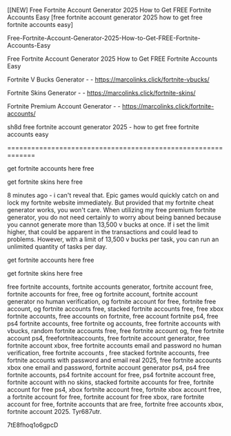 [[NEW] Free Fortnite Account Generator 2025 How to Get FREE Fortnite Accounts Easy [free fortnite account generator 2025 how to get free fortnite accounts easy]

Free-Fortnite-Account-Generator-2025-How-to-Get-FREE-Fortnite-Accounts-Easy

Free Fortnite Account Generator 2025 How to Get FREE Fortnite Accounts Easy

Fortnite V Bucks Generator - - https://marcolinks.click/fortnite-vbucks/

Fortnite Skins Generator - - https://marcolinks.click/fortnite-skins/

Fortnite Premium Account Generator - - https://marcolinks.click/fortnite-accounts/

sh8d free fortnite account generator 2025 - how to get free fortnite accounts easy

=============================================================

get fortnite accounts here free 

get fortnite skins here free 

8 minutes ago - i can't reveal that. Epic games would quickly catch on and lock my fortnite website immediately. But provided that my fortnite cheat generator works, you won't care. When utilizing my free premium fortnite generator, you do not need certainly to worry about being banned because you cannot generate more than 13,500 v bucks at once. If i set the limit higher, that could be apparent in the transactions and could lead to problems. However, with a limit of 13,500 v bucks per task, you can run an unlimited quantity of tasks per day.

get fortnite accounts here free 

get fortnite skins here free 

free fortnite accounts, fortnite accounts generator, fortnite account free, fortnite accounts for free, free og fortnite account, fortnite account generator no human verification, og fortnite account for free, fortnite free account, og fortnite accounts free, stacked fortnite accounts free, free xbox fortnite accounts, free accounts on fortnite, free account fortnite ps4, free ps4 fortnite accounts, free fortnite og accounts, free fortnite accounts with vbucks, random fortnite accounts free, free fortnite account og, free fortnite account ps4, freefortniteaccounts, free fortnite account generator, free fortnite account xbox, free fortnite accounts email and password no human verification, free fortnite accounts , free stacked fortnite accounts, free fortnite accounts with password and email real 2025, free fortnite accounts xbox one email and password, fortnite account generator ps4, ps4 free fortnite accounts, ps4 fortnite account for free, ps4 fortnite account free, fortnite account with no skins, stacked fortnite accounts for free, fortnite account for free ps4, xbox fortnite account free, fortnite xbox account free, a fortnite account for free, fortnite account for free xbox, rare fortnite account for free, fortnite accounts that are free, fortnite free accounts xbox, fortnite account 2025. Tyr687utr.

7tE8fhoq1o6gpcD

